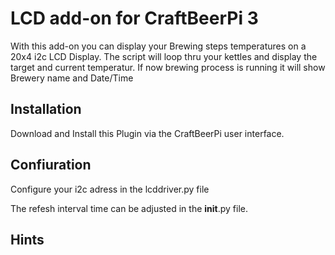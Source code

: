 # LCD add-on for CraftBeerPi 3

With this add-on you can display your Brewing steps temperatures on a 20x4 i2c LCD Display.
The script will loop thru your kettles and display the target and current temperatur.
If now brewing process is running it will show Brewery name and Date/Time

## Installation

Download and Install this Plugin via the CraftBeerPi user interface.

## Confiuration

Configure your i2c adress in the lcddriver.py file

The refesh interval time can be adjusted in the __init__.py file.

## Hints



